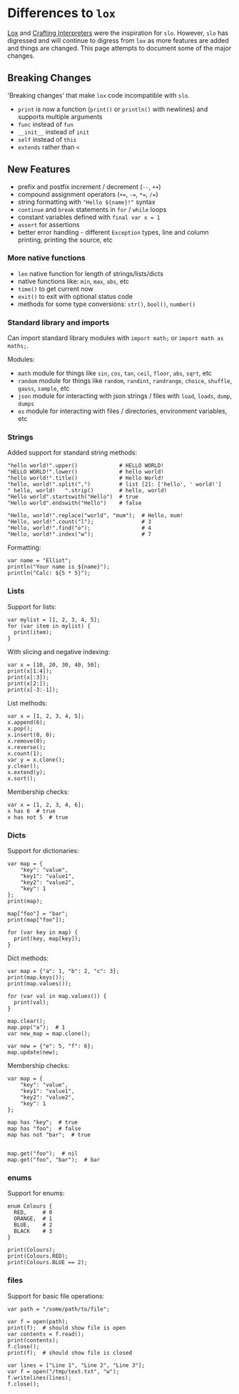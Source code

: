 # Differences to `lox`

[Lox](https://craftinginterpreters.com/the-lox-language.html)
and
[Crafting Interpreters](https://craftinginterpreters.com) were the inspiration for `slo`. However, `slo` has digressed and will continue to digress from `lox` as more features are added and things are changed. This page attempts to document some of the major changes.

## Breaking Changes

'Breaking changes' that make `lox` code incompatible with `slo`.

- `print` is now a function (`print()` or `println()` with newlines) and supports multiple arguments
- `func` instead of `fun`
- `__init__` instead of `init`
- `self` instead of `this`
- `extends` rather than `<`

## New Features

- prefix and postfix increment / decrement (`--`, `++`)
- compound assignment operators (`+=`, `-=`, `*=`, `/=`)
- string formatting with `"Hello ${name}!"` syntax
- `continue` and `break` statements in `for` / `while` loops
- constant variables defined with `final var x = 1`
- `assert` for assertions
- better error handling - different `Exception` types, line and column printing, printing the source, etc

### More native functions

- `len` native function for length of strings/lists/dicts
- native functions like: `min`, `max`, `abs`, etc
- `time()` to get current now
- `exit()` to exit with optional status code
- methods for some type conversions: `str()`, `bool()`, `number()`

### Standard library and imports

Can import standard library modules with `import math;` or `import math as maths;`.

Modules:

- `math` module for things like `sin`, `cos`, `tan`, `ceil`, `floor`, `abs`, `sqrt`, etc
- `random` module for things like `random`, `randint`, `randrange`, `choice`, `shuffle`, `gauss`, `sample`, etc
- `json` module for interacting with json strings / files with `load`, `loads`, `dump`, `dumps`
- `os` module for interacting with files / directories, environment variables, etc

### Strings

Added support for standard string methods:

```slo
"hello world!".upper()             # HELLO WORLD!
"HELLO WORLD!".lower()             # hello world!
"hello world!".title()             # Hello World!
"hello, world!".split(",")         # list [2]: ['hello', ' world!']
" hello, world!   ".strip()        # hello, world!
"Hello world".startswith("Hello")  # true
"Hello world".endswith("Hello")    # false

"Hello, world!".replace("world", "mum");  # Hello, mum!
"Hello, world!".count("l");               # 3
"Hello, world!".find("o");                # 4
"Hello, world!".index("w");               # 7
```

Formatting:

```slo
var name = "Elliot";
println("Your name is ${name}");
println("Calc: ${5 * 5}");
```

### Lists

Support for lists:

```slo
var mylist = [1, 2, 3, 4, 5];
for (var item in mylist) {
  print(item);
}
```

With slicing and negative indexing:

```slo
var x = [10, 20, 30, 40, 50];
print(x[1:4]);
print(x[:3]);
print(x[2:]);
print(x[-3:-1]);
```

List methods:

```slo
var x = [1, 2, 3, 4, 5];
x.append(6);
x.pop();
x.insert(0, 0);
x.remove(0);
x.reverse();
x.count(1);
var y = x.clone();
y.clear();
x.extend(y);
x.sort();
```

Membership checks:

```slo
var x = [1, 2, 3, 4, 6];
x has 6  # true
x has not 5  # true
```

### Dicts

Support for dictionaries:

```slo
var map = {
    "key": "value",
    "key1": "value1",
    "key2": "value2",
    "key": 1
};
print(map);

map["foo"] = "bar";
print(map["foo"]);

for (var key in map) {
  print(key, map[key]);
}
```

Dict methods:

```slo
var map = {"a": 1, "b": 2, "c": 3};
print(map.keys());
print(map.values());

for (var val in map.values()) {
  print(val);
}

map.clear();
map.pop("a");  # 1
var new_map = map.clone();

var new = {"e": 5, "f": 6};
map.update(new);
```

Membership checks:

```slo
var map = {
    "key": "value",
    "key1": "value1",
    "key2": "value2",
    "key": 1
};

map has "key";  # true
map has "foo";  # false
map has not "bar";  # true


map.get("foo");  # nil
map.get("foo", "bar");  # bar
```

### enums

Support for enums:

```slo
enum Colours {
  RED,     # 0
  ORANGE,  # 1
  BLUE,    # 2
  BLACK    # 3
}

print(Colours);
print(Colours.RED);
print(Colours.BLUE == 2);
```

### files

Support for basic file operations:

```slo
var path = "/some/path/to/file";

var f = open(path);
print(f);  # should show file is open
var contents = f.read();
print(contents);
f.close();
print(f);  # should show file is closed

var lines = ["Line 1", "Line 2", "Line 3"];
var f = open("/tmp/text.txt", "w");
f.writelines(lines);
f.close();
```
